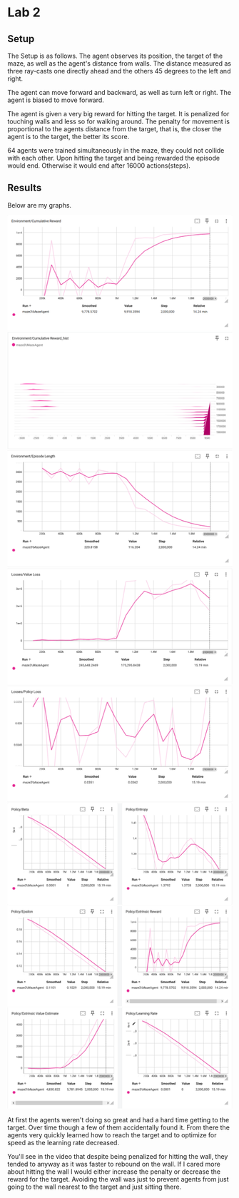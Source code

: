 # Lab 2
## Setup
The Setup is as follows. The agent observes its position, the target of the maze, as well as the agent's distance from walls. The distance measured as three ray-casts one directly ahead and the others 45 degrees to the left and right. 

The agent can move forward and backward, as well as turn left or right. The agent is biased to move forward. 

The agent is given a very big reward for hitting the target. It is penalized for touching walls and less so for walking around. The penalty for movement is proportional to the agents distance from the target, that is, the closer the agent is to the target, the better its score.

64 agents were trained simultaneously in the maze, they could not collide with each other. Upon hitting the target and being rewarded the episode would end. Otherwise it would end after 16000 actions(steps).

## Results

Below are my graphs.

![Reward](images/reward.png)
![reward histogram](images/reward_hist.png)
![episode length](images/episode_length.png)
![Value Loss](images/value_loss.png)
![policy loss](images/policy_loss.png)
![beta and entropy](images/beta_entropy.png)
![epsilon and etrinsic reward](images/epsilon_extReward.png)
![extrinsic value estimation and learning rate](images/extValEst_lrnRate.png)


At first the agents weren't doing so great and had a hard time getting to the target. Over time though a few of them accidentally found it. From there the agents very quickly learned how to reach the target and to optimize for speed as the learning rate decreased.

You'll see in the video that despite being penalized for hitting the wall, they tended to anyway as it was faster to rebound on the wall. If I cared more about hitting the wall I would either increase the penalty or decrease the reward for the target. Avoiding the wall was just to prevent agents from just going to the wall nearest to the target and just sitting there.